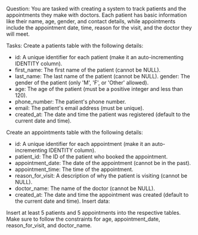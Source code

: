 Question:
You are tasked with creating a system to track patients and the appointments they make with doctors. Each patient has basic information like their name, age, gender, and contact details, while appointments include the appointment date, time, reason for the visit, and the doctor they will meet.

Tasks:
Create a patients table with the following details:

- id: A unique identifier for each patient (make it an auto-incrementing IDENTITY column).
- first_name: The first name of the patient (cannot be NULL).
- last_name: The last name of the patient (cannot be NULL).
gender: The gender of the patient (only 'M', 'F', or 'Other' allowed).
- age: The age of the patient (must be a positive integer and less than 120).
- phone_number: The patient's phone number.
- email: The patient's email address (must be unique).
- created_at: The date and time the patient was registered (default to the current date and time).

Create an appointments table with the following details:

- id: A unique identifier for each appointment (make it an auto-incrementing IDENTITY column).
- patient_id: The ID of the patient who booked the appointment.
- appointment_date: The date of the appointment (cannot be in the past).
- appointment_time: The time of the appointment.
- reason_for_visit: A description of why the patient is visiting (cannot be NULL).
- doctor_name: The name of the doctor (cannot be NULL).
- created_at: The date and time the appointment was created (default to the current date and time).
Insert data:

Insert at least 5 patients and 5 appointments into the respective tables.
Make sure to follow the constraints for age, appointment_date, reason_for_visit, and doctor_name.